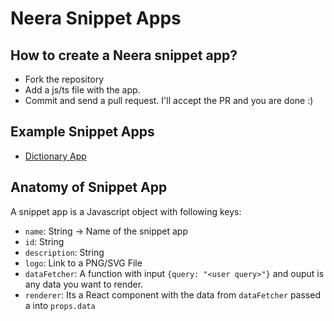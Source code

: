 # Neera Snippet Apps

## How to create a Neera snippet app?

* Fork the repository
* Add a js/ts file with the app.
* Commit and send a pull request. I'll accept the PR and you are done :)

## Example Snippet Apps

* [Dictionary App](https://github.com/hargup/neera-snippet-apps/blob/master/src/SnippetApps/DictionaryApp.js)

## Anatomy of Snippet App

A snippet app is a Javascript object with following keys:

* `name`: String -> Name of the snippet app
* `id`: String
* `description`: String
* `logo`: Link to a PNG/SVG File
* `dataFetcher`: A function with input `{query: "<user query>"}` and ouput is any data you want to render.
* `renderer`: Its a React component with the data from `dataFetcher` passed a into `props.data`
